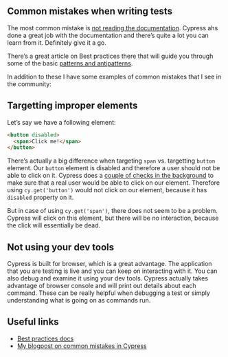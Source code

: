 ## Common mistakes when writing tests

The most common mistake is [not reading the documentation](https://docs.cypress.io). Cypress ahs done a great job with the documentation and there’s quite a lot you can learn from it. Definitely give it a go. 

There’s a great article on Best practices there that will guide you through some of the basic [patterns and antipatterns](https://docs.cypress.io/guides/references/best-practices).

In addition to these I have some examples of common mistakes that I see in the community:

## Targetting improper elements
Let’s say we have a following element:

```html
<button disabled>
  <span>Click me!</span>
</button>
```

There’s actually a big difference when targeting `span` vs. targetting `button` element. Our `button` element is disabled and therefore a user should not be able to click on it. Cypress does a [couple of checks in the background](https://docs.cypress.io/guides/core-concepts/interacting-with-elements#Actionability) to make sure that a real user would be able to click on our element. Therefore using `cy.get('button')` would not click on our element, because it has `disabled` property on it.

But in case of using `cy.get('span')`, there does not seem to be a problem. Cypress will click on this element, but there will be no interaction, because the click will essentially be dead.

## Not using your dev tools
Cypress is built for browser, which is a great advantage. The application that you are testing is live and you can keep on interacting with it. You can also debug and examine it using your dev tools. Cypress actually takes advantage of browser console and will print out details about each command. These can be really helpful when debugging a test or simply understanding what is going on as commands run.

## Useful links
- [Best practices docs](https://docs.cypress.io/guides/references/best-practices)
- [My blogpost on common mistakes in Cypress](https://filiphric.com/8-common-mistakes-in-cypress-and-how-to-avoid-them)